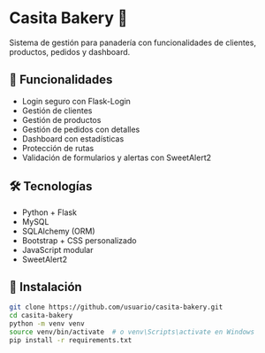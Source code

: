 # Casita Bakery 🧁

Sistema de gestión para panadería con funcionalidades de clientes, productos, pedidos y dashboard.

## 🚀 Funcionalidades

- Login seguro con Flask-Login
- Gestión de clientes
- Gestión de productos
- Gestión de pedidos con detalles
- Dashboard con estadísticas
- Protección de rutas
- Validación de formularios y alertas con SweetAlert2

## 🛠️ Tecnologías

- Python + Flask
- MySQL
- SQLAlchemy (ORM)
- Bootstrap + CSS personalizado
- JavaScript modular
- SweetAlert2

## 🔧 Instalación

```bash
git clone https://github.com/usuario/casita-bakery.git
cd casita-bakery
python -m venv venv
source venv/bin/activate  # o venv\Scripts\activate en Windows
pip install -r requirements.txt
